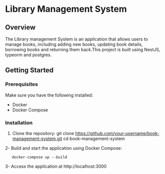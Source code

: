 # Library Management System

## Overview

The Library management System is an application that allows users to manage books, including adding new books, updating book details, borrowing books and returning them back.This project is built using NestJS, typeorm and postgres.

## Getting Started

### Prerequisites

Make sure you have the following installed:

- Docker
- Docker Compose
### Installation

1. Clone the repository:
   git clone https://github.com/your-username/book-management-system.git
   cd book-management-system

  2- Build and start the application using Docker Compose:

       docker-compose up --build

3- Access the application at http://localhost:3000
